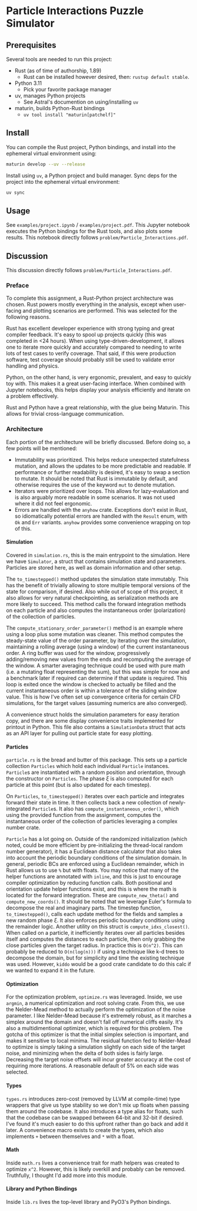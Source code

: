 # Particle Interactions Puzzle Simulator

## Prerequisites
Several tools are needed to run this project:

* Rust (as of time of authorship, 1.89)
  * Rust can be installed however desired, then: `rustup default stable`.
* Python 3.11
  * Pick your favorite package manager
* uv, manages Python projects
  * See Astral's documention on using/installing `uv`
* maturin, builds Python-Rust bindings
  * `uv tool install "maturin[patchelf]"`

## Install
You can compile the Rust project, Python bindings, and install into the ephemeral
virtual environment using:

```bash
maturin develop --uv --release
```

Install using `uv`, a Python project and build manager.
Sync deps for the project into the ephemeral virtual environment:

```bash
uv sync
```

## Usage
See `examples/project.ipynb` / `examples/project.pdf`. This Jupyter notebook executes
the Python bindings for the Rust tools, and also plots some results. This notebook
directly follows `problem/Particle_Interactions.pdf`.

## Discussion
This discussion directly follows `problem/Particle_Interactions.pdf`.

### Preface
To complete this assignment, a Rust-Python project architecture was chosen.
Rust powers mostly everything in the analysis, except when user-facing and
plotting scenarios are performed. This was selected for the following reasons.

Rust has excellent developer experience with strong typing and great
compiler feedback. It's easy to spool up projects quickly (this was completed
in <24 hours). When using type-driven-development, it allows one to iterate
more quickly and accurately compared to needing to write lots of test cases
to verify coverage. That said, if this were production software, test coverage
should probably still be used to validate error handling and physics.

Python, on the other hand, is very ergonomic, prevalent, and easy to quickly
toy with. This makes it a great user-facing interface. When combined with
Jupyter notebooks, this helps display your analysis efficiently and iterate
on a problem effectively.

Rust and Python have a great relationship, with the glue being Maturin. This
allows for trivial cross-language communication.

### Architecture
Each portion of the architecture will be briefly discussed. Before doing so, a few
points will be mentioned:

* Immutability was prioritized. This helps reduce unexpected statefulness mutation,
  and allows the updates to be more predictable and readable. If performance or
  further readability is desired, it's easy to swap a section to mutate. It should
  be noted that Rust is immutable by default, and otherwise requires the use of
  the keyword `mut` to denote mutation.
* Iterators were prioritized over loops. This allows for lazy-evaluation and is
  also arguably more readable in some scenarios. It was not used where it did not
  feel ergonomic.
* Errors are handled with the `anyhow` crate. Exceptions don't exist in Rust, so
  idiomatically potential errors are handled with the `Result` enum, with `Ok` and
  `Err` variants. `anyhow` provides some convenience wrapping on top of this.

#### Simulation
Covered in `simulation.rs`, this is the main entrypoint to the simulation. Here we
have `Simulator`, a struct that contains simulation state and parameters. Particles
are stored here, as well as domain information and other setup.

The `to_timestepped()` method updates the simulation state immutably. This has
the benefit of trivially allowing to store multiple temporal versions of the state
for comparison, if desired. Also while out of scope of this project, it also allows
for very natural checkpointing, as serialization methods are more likely to succeed.
This method calls the forward integration methods on each particle and also computes
the instantaneous order (polarization) of the collection of particles.

The `compute_stationary_order_parameter()` method is an example where using a loop
plus some mutation was cleaner. This method computes the steady-state value of the
order parameter, by iterating over the simulation, maintaining a rolling average
(using a window) of the current instantaneous order. A ring buffer was used for
the window, progressively adding/removing new values from the ends and recomputing
the average of the window. A smarter averaging technique could be used with pure
math (i.e. a mutating float representing the sum), but this was simple for now and
a benchmark later if required can determine if that update is required. This loop
is exited once the window is checked to actually be filled and the current
instantaneous order is within a tolerance of the sliding window value. This is
how I've often set up convergence criteria for certain CFD simulations, for the
target values (assuming numerics are also converged).

A convenience struct holds the simulation parameters for easy iteration copy,
and there are some display convenience traits implemented for printout in Python.
This file also contains a `SimulationData` struct that acts as an API layer
for pulling out particle state for easy plotting.

#### Particles
`particle.rs` is the bread and butter of this package. This sets up a particle collection
`Particles` which hold each individual `Particle` instances. `Particle`s are instantiated
with a random position and orientation, through the constructor on `Particles`. The phase
$\xi$ is also computed for each particle at this point (but is also updated for each
timestep).

On `Particles`, `to_timestepped()` iterates over each particle and integrates forward
their state in time. It then collects back a new collection of newly-integrated `Particle`s.
It also has `compute_instantaneous_order()`, which using the provided function from the
assignment, computes the instantaneous order of the collection of particles leveraging
a complex number crate.

`Particle` has a lot going on. Outside of the randomized initialization (which noted,
could be more efficient by pre-initializing the thread-local random number generator),
it has a Euclidean distance calculator that also takes into account the periodic
boundary conditions of the simulation domain. In general, periodic BCs are enforced
using a Euclidean remainder, which in Rust allows us to use `%` but with floats.
You may notice that many of the helper functions are annotated with `inline`, and
this is just to encourage compiler optimization by reducing function calls.
Both positional and orientation update helper functions exist, and this is where
the math is located for the forward integration. These are `compute_new_theta()` and
`compute_new_coords()`. It should be noted that we leverage Euler's formula to
decompose the real and imaginary parts. The timestep function, `to_timestepped()`,
calls each update method for the fields and samples a new random phase $\xi$. It
also enforces periodic boundary conditions using the remainder logic. Another
utility on this struct is `compute_idxs_closest()`. When called on a particle,
it inefficiently iterates over all particles besides itself and computes the
distances to each particle, then only grabbing the close particles given the
target radius. In practice this is `O(n^2)`. This can probably be reduced to
`O(n(log(n)))` if using a technique like k-d trees to decompose the domain,
but for simplicity and time the existing technique was used. However, `kiddo`
would be a good crate candidate to do this calc if we wanted to expand it in
the future.

#### Optimization
For the optimization problem, `optimize.rs` was leveraged. Inside, we use `argmin`,
a numerical optimization and root solving crate. From this, we use the Nelder-Mead
method to actually perform the optimization of the noise parameter. I like Nelder-Mead
because it's extremely robust, as it marches a simplex around the domain and doesn't
fall off numerical cliffs easily. It's also a multidimentional optimizer, which is
required for this problem. The gotcha of this optimizer is that the initial simplex
selection is important, and makes it sensitive to local minima. The residual function
fed to Nelder-Mead to optimize is simply taking a simulation slightly on each side
of the target noise, and minimizing when the delta of both sides is fairly large.
Decreasing the target noise offsets will incur greater accuracy at the cost of
requiring more iterations. A reasonable default of 5% on each side was selected.

#### Types
`types.rs` introduces zero-cost (removed by LLVM at compile-time) type wrappers that
give us type stability so we don't mix up floats when passing them around the codebase.
It also introduces a type alias for floats, such that the codebase can be swapped
between 64-bit and 32-bit if desired. I've found it's much easier to do this upfront
rather than go back and add it later. A convenience macro exists to create the
types, which also implements `+` between themselves and `*` with a float.

#### Math
Inside `math.rs` lives a convenience trait for math helpers was created to optimize
`x^2`. However, this is likely overkill and probably can be removed. Truthfully,
I thought I'd add more into this module.

#### Library and Python Bindings
Inside `lib.rs` lives the top-level library and PyO3's Python bindings.
